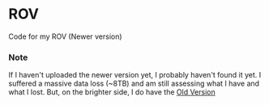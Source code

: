 # ROV
Code for my ROV (Newer version)

### Note
If I haven't uploaded the newer version yet, I probably haven't found it yet. I suffered a massive data loss (~8TB) and am still assessing what I have and what I lost. But, on the brighter side, I do have the [Old Version](https://github.com/The1TrueJoe/ROV-OLD)
